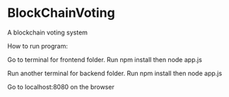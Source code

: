 # BlockChainVoting
A blockchain voting system

How to run program:

Go to terminal for frontend folder. Run npm install then node app.js

Run another terminal for backend folder. Run npm install then node app.js

Go to localhost:8080 on the browser
